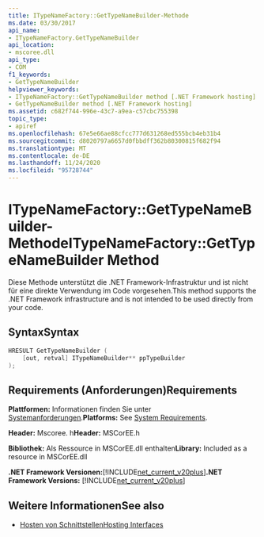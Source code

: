```yaml
---
title: ITypeNameFactory::GetTypeNameBuilder-Methode
ms.date: 03/30/2017
api_name:
- ITypeNameFactory.GetTypeNameBuilder
api_location:
- mscoree.dll
api_type:
- COM
f1_keywords:
- GetTypeNameBuilder
helpviewer_keywords:
- ITypeNameFactory::GetTypeNameBuilder method [.NET Framework hosting]
- GetTypeNameBuilder method [.NET Framework hosting]
ms.assetid: c682f744-996e-43c7-a9ea-c57cbc755398
topic_type:
- apiref
ms.openlocfilehash: 67e5e66ae88cfcc777d631268ed555bcb4eb31b4
ms.sourcegitcommit: d8020797a6657d0fbbdff362b80300815f682f94
ms.translationtype: MT
ms.contentlocale: de-DE
ms.lasthandoff: 11/24/2020
ms.locfileid: "95728744"
---
```

# <a name="itypenamefactorygettypenamebuilder-method"></a><span data-ttu-id="5b037-102">ITypeNameFactory::GetTypeNameBuilder-Methode</span><span class="sxs-lookup"><span data-stu-id="5b037-102">ITypeNameFactory::GetTypeNameBuilder Method</span></span>

<span data-ttu-id="5b037-103">Diese Methode unterstützt die .NET Framework-Infrastruktur und ist nicht für eine direkte Verwendung im Code vorgesehen.</span><span class="sxs-lookup"><span data-stu-id="5b037-103">This method supports the .NET Framework infrastructure and is not intended to be used directly from your code.</span></span>  
  
## <a name="syntax"></a><span data-ttu-id="5b037-104">Syntax</span><span class="sxs-lookup"><span data-stu-id="5b037-104">Syntax</span></span>  
  
```cpp  
HRESULT GetTypeNameBuilder (  
    [out, retval] ITypeNameBuilder** ppTypeBuilder  
);  
```  
  
## <a name="requirements"></a><span data-ttu-id="5b037-105">Requirements (Anforderungen)</span><span class="sxs-lookup"><span data-stu-id="5b037-105">Requirements</span></span>  

 <span data-ttu-id="5b037-106">**Plattformen:** Informationen finden Sie unter [Systemanforderungen](../../get-started/system-requirements.md).</span><span class="sxs-lookup"><span data-stu-id="5b037-106">**Platforms:** See [System Requirements](../../get-started/system-requirements.md).</span></span>  
  
 <span data-ttu-id="5b037-107">**Header:** Mscoree. h</span><span class="sxs-lookup"><span data-stu-id="5b037-107">**Header:** MSCorEE.h</span></span>  
  
 <span data-ttu-id="5b037-108">**Bibliothek:** Als Ressource in MSCorEE.dll enthalten</span><span class="sxs-lookup"><span data-stu-id="5b037-108">**Library:** Included as a resource in MSCorEE.dll</span></span>  
  
 <span data-ttu-id="5b037-109">**.NET Framework Versionen:**[!INCLUDE[net_current_v20plus](../../../../includes/net-current-v20plus-md.md)]</span><span class="sxs-lookup"><span data-stu-id="5b037-109">**.NET Framework Versions:** [!INCLUDE[net_current_v20plus](../../../../includes/net-current-v20plus-md.md)]</span></span>  
  
## <a name="see-also"></a><span data-ttu-id="5b037-110">Weitere Informationen</span><span class="sxs-lookup"><span data-stu-id="5b037-110">See also</span></span>

- [<span data-ttu-id="5b037-111">Hosten von Schnittstellen</span><span class="sxs-lookup"><span data-stu-id="5b037-111">Hosting Interfaces</span></span>](hosting-interfaces.md)
